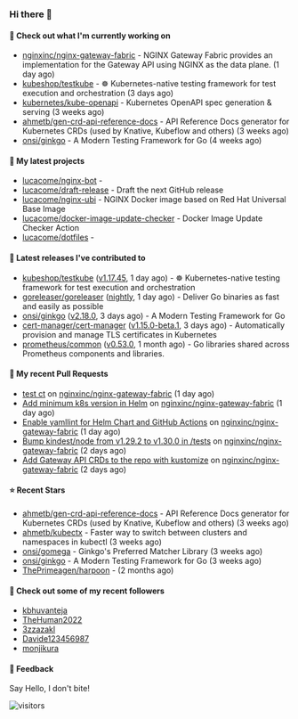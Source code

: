 ### Hi there 👋

#### 👷 Check out what I'm currently working on

- [nginxinc/nginx-gateway-fabric](https://github.com/nginxinc/nginx-gateway-fabric) - NGINX Gateway Fabric provides an implementation for the Gateway API using NGINX as the data plane. (1 day ago)
- [kubeshop/testkube](https://github.com/kubeshop/testkube) - ☸️ Kubernetes-native testing framework for test execution and orchestration (3 days ago)
- [kubernetes/kube-openapi](https://github.com/kubernetes/kube-openapi) - Kubernetes OpenAPI spec generation &amp; serving (3 weeks ago)
- [ahmetb/gen-crd-api-reference-docs](https://github.com/ahmetb/gen-crd-api-reference-docs) - API Reference Docs generator for Kubernetes CRDs (used by Knative, Kubeflow and others) (3 weeks ago)
- [onsi/ginkgo](https://github.com/onsi/ginkgo) - A Modern Testing Framework for Go (4 weeks ago)

#### 🌱 My latest projects

- [lucacome/nginx-bot](https://github.com/lucacome/nginx-bot) - 
- [lucacome/draft-release](https://github.com/lucacome/draft-release) - Draft the next GitHub release
- [lucacome/nginx-ubi](https://github.com/lucacome/nginx-ubi) - NGINX Docker image based on Red Hat Universal Base Image
- [lucacome/docker-image-update-checker](https://github.com/lucacome/docker-image-update-checker) - Docker Image Update Checker Action
- [lucacome/dotfiles](https://github.com/lucacome/dotfiles) - 

#### 🔭 Latest releases I've contributed to

- [kubeshop/testkube](https://github.com/kubeshop/testkube) ([v1.17.45](https://github.com/kubeshop/testkube/releases/tag/v1.17.45), 1 day ago) - ☸️ Kubernetes-native testing framework for test execution and orchestration
- [goreleaser/goreleaser](https://github.com/goreleaser/goreleaser) ([nightly](https://github.com/goreleaser/goreleaser/releases/tag/nightly), 1 day ago) - Deliver Go binaries as fast and easily as possible
- [onsi/ginkgo](https://github.com/onsi/ginkgo) ([v2.18.0](https://github.com/onsi/ginkgo/releases/tag/v2.18.0), 3 days ago) - A Modern Testing Framework for Go
- [cert-manager/cert-manager](https://github.com/cert-manager/cert-manager) ([v1.15.0-beta.1](https://github.com/cert-manager/cert-manager/releases/tag/v1.15.0-beta.1), 3 days ago) - Automatically provision and manage TLS certificates in Kubernetes
- [prometheus/common](https://github.com/prometheus/common) ([v0.53.0](https://github.com/prometheus/common/releases/tag/v0.53.0), 1 month ago) - Go libraries shared across Prometheus components and libraries.

#### 🔨 My recent Pull Requests

- [test ct](https://github.com/nginxinc/nginx-gateway-fabric/pull/2027) on [nginxinc/nginx-gateway-fabric](https://github.com/nginxinc/nginx-gateway-fabric) (1 day ago)
- [Add minimum k8s version in Helm](https://github.com/nginxinc/nginx-gateway-fabric/pull/2025) on [nginxinc/nginx-gateway-fabric](https://github.com/nginxinc/nginx-gateway-fabric) (1 day ago)
- [Enable yamllint for Helm Chart and GitHub Actions](https://github.com/nginxinc/nginx-gateway-fabric/pull/2018) on [nginxinc/nginx-gateway-fabric](https://github.com/nginxinc/nginx-gateway-fabric) (1 day ago)
- [Bump kindest/node from v1.29.2 to v1.30.0 in /tests](https://github.com/nginxinc/nginx-gateway-fabric/pull/2016) on [nginxinc/nginx-gateway-fabric](https://github.com/nginxinc/nginx-gateway-fabric) (2 days ago)
- [Add Gateway API CRDs to the repo with kustomize](https://github.com/nginxinc/nginx-gateway-fabric/pull/2011) on [nginxinc/nginx-gateway-fabric](https://github.com/nginxinc/nginx-gateway-fabric) (2 days ago)

#### ⭐ Recent Stars

- [ahmetb/gen-crd-api-reference-docs](https://github.com/ahmetb/gen-crd-api-reference-docs) - API Reference Docs generator for Kubernetes CRDs (used by Knative, Kubeflow and others) (3 weeks ago)
- [ahmetb/kubectx](https://github.com/ahmetb/kubectx) - Faster way to switch between clusters and namespaces in kubectl (3 weeks ago)
- [onsi/gomega](https://github.com/onsi/gomega) - Ginkgo&#39;s Preferred Matcher Library (3 weeks ago)
- [onsi/ginkgo](https://github.com/onsi/ginkgo) - A Modern Testing Framework for Go (3 weeks ago)
- [ThePrimeagen/harpoon](https://github.com/ThePrimeagen/harpoon) -  (2 months ago)

#### 👯 Check out some of my recent followers

- [kbhuvanteja](https://github.com/kbhuvanteja)
- [TheHuman2022](https://github.com/TheHuman2022)
- [3zzazakl](https://github.com/3zzazakl)
- [Davide123456987](https://github.com/Davide123456987)
- [monjikura](https://github.com/monjikura)

#### 💬 Feedback

Say Hello, I don't bite!

![visitors](https://visitor-badge.laobi.icu/badge?page_id=lucacome.visitor-badge)
#
